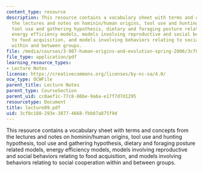 ```yaml
---
content_type: resource
description: This resource contains a vocabulary sheet with terms and concepts from
  the lectures and notes on hominin/human origins, tool use and hunting hypothesis,
  tool use and gathering hypothesis, dietary and foraging posture related models,
  energy efficiency models, models involving reproductive and social behaviors relating
  to food acquisition, and models involving behaviors relating to social cooperation
  within and between groups.
file: /media/courses/3-987-human-origins-and-evolution-spring-2006/3cf8c188293e38774668fbb87a875f9d_lecture09.pdf
file_type: application/pdf
learning_resource_types:
- Lecture Notes
license: https://creativecommons.org/licenses/by-nc-sa/4.0/
ocw_type: OCWFile
parent_title: Lecture Notes
parent_type: CourseSection
parent_uid: cc8aef1c-77c8-86be-9a6a-e17f7d7d1295
resourcetype: Document
title: lecture09.pdf
uid: 3cf8c188-293e-3877-4668-fbb87a875f9d
---
```

This resource contains a vocabulary sheet with terms and concepts from the lectures and notes on hominin/human origins, tool use and hunting hypothesis, tool use and gathering hypothesis, dietary and foraging posture related models, energy efficiency models, models involving reproductive and social behaviors relating to food acquisition, and models involving behaviors relating to social cooperation within and between groups.